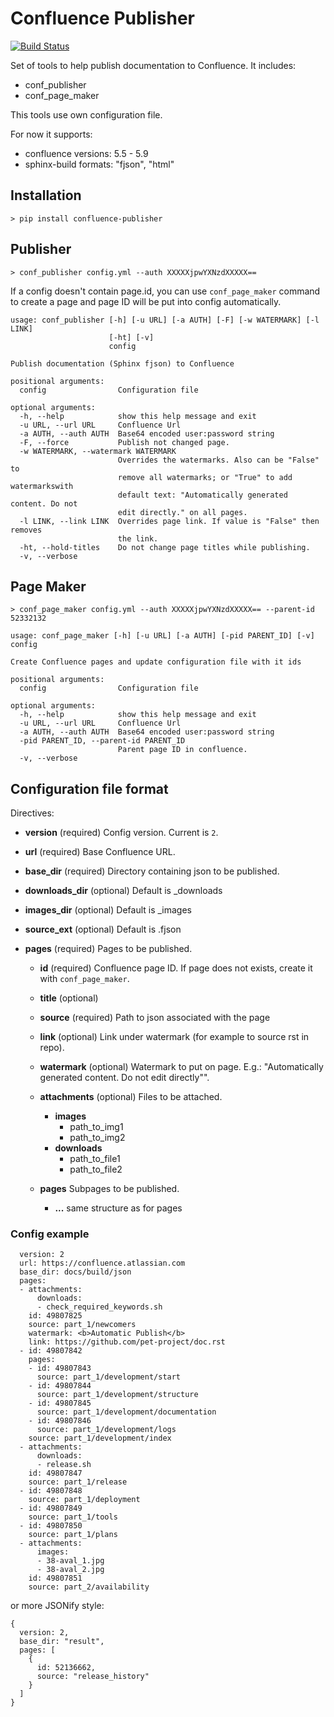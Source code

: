 # Confluence Publisher

[![Build Status](https://travis-ci.org/Arello-Mobile/confluence-publisher.svg?branch=master)](https://travis-ci.org/Arello-Mobile/confluence-publisher)

Set of tools to help publish documentation to Confluence. It includes:

- conf_publisher
- conf_page_maker

This tools use own configuration file.

For now it supports:

 - confluence versions: 5.5 - 5.9
 - sphinx-build formats: "fjson", "html"

## Installation

    > pip install confluence-publisher

## Publisher

    > conf_publisher config.yml --auth XXXXXjpwYXNzdXXXXX==

If a config doesn't contain page.id, you can use ``conf_page_maker`` command
to create a page and page ID will be put into config automatically.

```
usage: conf_publisher [-h] [-u URL] [-a AUTH] [-F] [-w WATERMARK] [-l LINK]
                      [-ht] [-v]
                      config

Publish documentation (Sphinx fjson) to Confluence

positional arguments:
  config                Configuration file

optional arguments:
  -h, --help            show this help message and exit
  -u URL, --url URL     Confluence Url
  -a AUTH, --auth AUTH  Base64 encoded user:password string
  -F, --force           Publish not changed page.
  -w WATERMARK, --watermark WATERMARK
                        Overrides the watermarks. Also can be "False" to
                        remove all watermarks; or "True" to add watermarkswith
                        default text: "Automatically generated content. Do not
                        edit directly." on all pages.
  -l LINK, --link LINK  Overrides page link. If value is "False" then removes
                        the link.
  -ht, --hold-titles    Do not change page titles while publishing.
  -v, --verbose
```

## Page Maker

    > conf_page_maker config.yml --auth XXXXXjpwYXNzdXXXXX== --parent-id 52332132

```
usage: conf_page_maker [-h] [-u URL] [-a AUTH] [-pid PARENT_ID] [-v] config

Create Confluence pages and update configuration file with it ids

positional arguments:
  config                Configuration file

optional arguments:
  -h, --help            show this help message and exit
  -u URL, --url URL     Confluence Url
  -a AUTH, --auth AUTH  Base64 encoded user:password string
  -pid PARENT_ID, --parent-id PARENT_ID
                        Parent page ID in confluence.
  -v, --verbose
```

## Configuration file format

Directives:

- **version** (required) Config version. Current is ``2``.
- **url** (required) Base Confluence URL.
- **base_dir** (required) Directory containing json to be published.
- **downloads_dir** (optional) Default is _downloads
- **images_dir** (optional) Default is _images
- **source_ext** (optional) Default is .fjson
- **pages** (required) Pages to be published.

    - **id** (required)  Confluence page ID. If page does not exists, create it with ``conf_page_maker``.
    - **title** (optional)
    - **source** (required)  Path to json associated with the page
    - **link** (optional)  Link under watermark (for example to source rst in repo).
    - **watermark** (optional)  Watermark  to put on page. E.g.: "Automatically generated content. Do not edit directly"".
    - **attachments** (optional) Files to be attached.

        - **images**
            - path_to_img1
            - path_to_img2
        - **downloads**
            - path_to_file1
            - path_to_file2
    - **pages** Subpages to be published.

        - **...** same structure as for pages


### Config example

```
  version: 2
  url: https://confluence.atlassian.com
  base_dir: docs/build/json
  pages:
  - attachments:
      downloads:
      - check_required_keywords.sh
    id: 49807825
    source: part_1/newcomers
    watermark: <b>Automatic Publish</b>
    link: https://github.com/pet-project/doc.rst
  - id: 49807842
    pages:
    - id: 49807843
      source: part_1/development/start
    - id: 49807844
      source: part_1/development/structure
    - id: 49807845
      source: part_1/development/documentation
    - id: 49807846
      source: part_1/development/logs
    source: part_1/development/index
  - attachments:
      downloads:
      - release.sh
    id: 49807847
    source: part_1/release
  - id: 49807848
    source: part_1/deployment
  - id: 49807849
    source: part_1/tools
  - id: 49807850
    source: part_1/plans
  - attachments:
      images:
      - 38-aval_1.jpg
      - 38-aval_2.jpg
    id: 49807851
    source: part_2/availability
```

or more JSONify style:

```
{
  version: 2,
  base_dir: "result",
  pages: [
    {
      id: 52136662,
      source: "release_history"
    }
  ]
}
```
